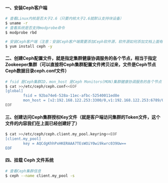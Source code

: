 #### 一、安装Ceph客户端
```bash
# 查看Linux内核是否大于2.6（只要内核大于2.6就默认支持块设备）
$ uname -r
# 查看系统是否支持modprobe命令
$ modprobe rbd

# 安装Ceph客户端（注意：安装Ceph客户端需要添加Ceph软件源，软件源如何添加文档上面有）
$ yum install ceph -y
```
#### 二、创建Ceph配置文件，就是指定集群健康协调服务的各个节点，相当于指定Zookeeper集群（可以直接将Ceph集群配置文件拷贝过来，文件是Ceph节点Ceph数据目录ceph.conf文件）
```bash
# fsid 是Ceph集群ID，mon_host 是Ceph Monitors(MON)集群健康协调服务的各个节点
$ cat >>/etc/ceph/ceph.conf<<EOF
[global]
        fsid = 92ba74e6-528a-11ec-afbc-52540011ed8e
        mon_host = [v2:192.168.122.253:3300/0,v1:192.168.122.253:6789/0]
EOF
```

#### 三、创建访问Ceph集群授权Key文件（就是客户端访问集群的Token文件，这个文件的内容我们在上面已经创建好了）
```bash
$ cat >>/etc/ceph/ceph.client.my_pool.keyring<<EOF
[client.my_pool]
        key = AQCdgKhhPxHKERAAA7TEsWOiY0wi9kwrc039Uw==
EOF  
```

#### 四、挂载 Ceph 文件系统
```bash
# 查看Ceph集群信息
$ ceph --name client.my_pool -s
```